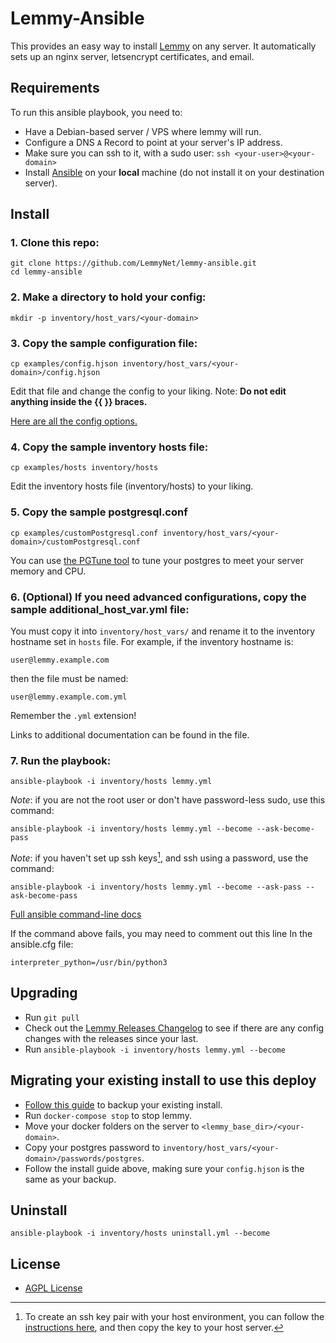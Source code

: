 # Lemmy-Ansible

This provides an easy way to install [Lemmy](https://github.com/LemmyNet/lemmy) on any server. It automatically sets up an nginx server, letsencrypt certificates, and email.

## Requirements

To run this ansible playbook, you need to:

- Have a Debian-based server / VPS where lemmy will run.
- Configure a DNS `A` Record to point at your server's IP address.
- Make sure you can ssh to it, with a sudo user: `ssh <your-user>@<your-domain>`
- Install [Ansible](https://docs.ansible.com/ansible/latest/installation_guide/intro_installation.html) on your **local** machine (do not install it on your destination server).

## Install

### 1. Clone this repo:

```
git clone https://github.com/LemmyNet/lemmy-ansible.git
cd lemmy-ansible
```

### 2. Make a directory to hold your config:

`mkdir -p inventory/host_vars/<your-domain>`

### 3. Copy the sample configuration file:

`cp examples/config.hjson inventory/host_vars/<your-domain>/config.hjson`

Edit that file and change the config to your liking. Note: **Do not edit anything inside the {{ }} braces.**

[Here are all the config options.](https://join-lemmy.org/docs/en/administration/configuration.html#full-config-with-default-values)

### 4. Copy the sample inventory hosts file:

`cp examples/hosts inventory/hosts`

Edit the inventory hosts file (inventory/hosts) to your liking.

### 5. Copy the sample postgresql.conf

`cp examples/customPostgresql.conf inventory/host_vars/<your-domain>/customPostgresql.conf`

You can use [the PGTune tool](https://pgtune.leopard.in.ua) to tune your postgres to meet your server memory and CPU.

### 6. (Optional) If you need advanced configurations, copy the sample additional_host_var.yml file:

You must copy it into `inventory/host_vars/` and rename it to the inventory
hostname set in `hosts` file. For example, if the inventory hostname is:

`user@lemmy.example.com`

then the file must be named:

`user@lemmy.example.com.yml`

Remember the `.yml` extension!

Links to additional documentation can be found in the file.

### 7. Run the playbook:

`ansible-playbook -i inventory/hosts lemmy.yml`

_Note_: if you are not the root user or don't have password-less sudo, use this command:

`ansible-playbook -i inventory/hosts lemmy.yml --become --ask-become-pass`

_Note_: if you haven't set up ssh keys[^1], and ssh using a password, use the command:

`ansible-playbook -i inventory/hosts lemmy.yml --become --ask-pass --ask-become-pass`

[Full ansible command-line docs](https://docs.ansible.com/ansible/latest/cli/ansible-playbook.html)

If the command above fails, you may need to comment out this line In the ansible.cfg file:

`interpreter_python=/usr/bin/python3`

[^1]: To create an ssh key pair with your host environment, you can follow the [instructions here](https://www.ssh.com/academy/ssh/keygen#copying-the-public-key-to-the-server), and then copy the key to your host server.

## Upgrading

- Run `git pull`
- Check out the [Lemmy Releases Changelog](https://github.com/LemmyNet/lemmy/blob/main/RELEASES.md) to see if there are any config changes with the releases since your last.
- Run `ansible-playbook -i inventory/hosts lemmy.yml --become`

## Migrating your existing install to use this deploy

- [Follow this guide](https://join-lemmy.org/docs/en/administration/backup_and_restore.html) to backup your existing install.
- Run `docker-compose stop` to stop lemmy.
- Move your docker folders on the server to `<lemmy_base_dir>/<your-domain>`.
- Copy your postgres password to `inventory/host_vars/<your-domain>/passwords/postgres`.
- Follow the install guide above, making sure your `config.hjson` is the same as your backup.

## Uninstall

`ansible-playbook -i inventory/hosts uninstall.yml --become`

## License

- [AGPL License](/LICENSE)
